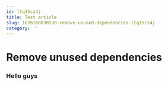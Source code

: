 ```yaml
---
id: ltq15cz4j
title: Test article
slug: 1626168038530-remove-unused-dependencies-ltq15cz4j
category: ''
---
```

# Remove unused dependencies

### Hello guys